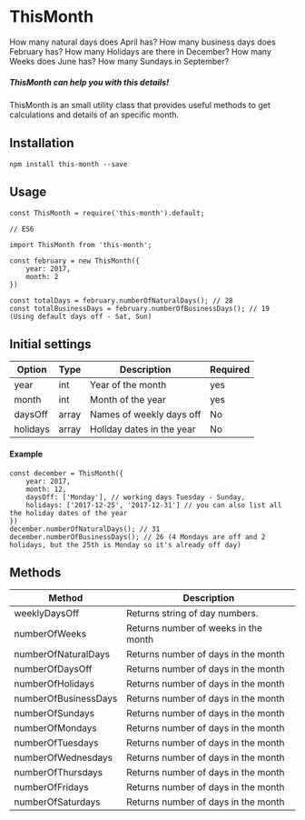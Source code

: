 # ThisMonth
How many natural days does April has?
How many business days does February has?
How many Holidays are there in December?
How many Weeks does June has?
How many Sundays in September?

##### ThisMonth can help you with this details!

ThisMonth is an small utility class that provides useful methods to get calculations and details of an specific month.

## Installation
`npm install this-month --save`

## Usage
```
const ThisMonth = require('this-month').default;

// ES6

import ThisMonth from 'this-month';
```
```
const february = new ThisMonth({
    year: 2017,
    month: 2
})

const totalDays = february.numberOfNaturalDays(); // 28
const totalBusinessDays = february.numberOfBusinessDays(); // 19 (Using default days off - Sat, Sun)
```

## Initial settings
|Option  |Type |Description                |Required|
|--------|-----|---------------------------|--------|
|year    |int  |Year of the month          |yes     |
|month   |int  |Month of the year          |yes     |
|daysOff |array|Names of weekly days off   |No      |
|holidays|array|Holiday dates in the year  |No      |

#### Example
```
const december = ThisMonth({
    year: 2017,
    month: 12,
    daysOff: ['Monday'], // working days Tuesday - Sunday,
    holidays: ['2017-12-25', '2017-12-31'] // you can also list all the holiday dates of the year
})
december.numberOfNaturalDays(); // 31
december.numberOfBusinessDays(); // 26 (4 Mondays are off and 2 holidays, but the 25th is Monday so it's already off day)
```

## Methods
|Method              |Description                         |
|--------------------|------------------------------------|
|weeklyDaysOff       |Returns string of day numbers.      |
|numberOfWeeks       |Returns number of weeks in the month|
|numberOfNaturalDays |Returns number of days in the month |
|numberOfDaysOff     |Returns number of days in the month |
|numberOfHolidays    |Returns number of days in the month |
|numberOfBusinessDays|Returns number of days in the month |
|numberOfSundays     |Returns number of days in the month |
|numberOfMondays     |Returns number of days in the month |
|numberOfTuesdays    |Returns number of days in the month |
|numberOfWednesdays  |Returns number of days in the month |
|numberOfThursdays   |Returns number of days in the month |
|numberOfFridays     |Returns number of days in the month |
|numberOfSaturdays   |Returns number of days in the month |

